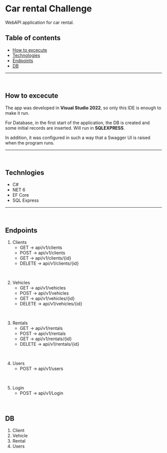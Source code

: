 # Car rental Challenge
WebAPI application for car rental.

## Table of contents
* [How to excecute](#How-to-excecute)
* [Technologies](#Technologies)
* [Endpoints](#Endpoints)
* [DB](#DB)
 
***
<br />


## How to excecute

The app was developed in **Visual Studio 2022**, so only this IDE is enough to make it run.

For Database, in the first start of the application, the DB is created and some initial records are inserted. Will run in **SQLEXPRESS**.

In addition, it was configured in such a way that a Swagger UI is raised when the program runs.
***
<br />

## Technlogies
* C#
* NET 6
* EF Core
* SQL Express
***
<br />

## Endpoints

1. Clients
	* GET -> api/v1/clients
	* POST -> api/v1/clients
	* GET -> api/v1/clients/{id}
	* DELETE -> api/v1/clients/{id}

<br />

2. Vehicles
	* GET -> api/v1/vehicles
	* POST -> api/v1/vehicles
	* GET -> api/v1/vehicles/{id}
	* DELETE -> api/v1/vehicles/{id}
	

<br />

3. Rentals
	* GET -> api/v1/rentals
	* POST -> api/v1/rentals
	* GET -> api/v1/rentals/{id}
	* DELETE -> api/v1/rentals/{id}
	

<br />

4. Users
	* POST -> api/v1/users
	

<br />

5. Login
	* POST -> api/v1/Login
	

<br />

## DB

1. Client 
2. Vehicle 
3. Rental 
4. Users
	
	







